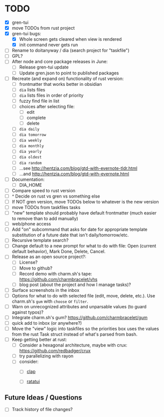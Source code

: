 # TODO

* [X] gren-tui
* [X] move TODOs from rust project
* [X] gren-tui bugs:
    * [X] Whole screen gets cleared when view is rendered
    * [X] init command never gets run
* [ ] Rename to doitanyway / dia (search project for "taskfile")
* [ ] GPL?
* [ ] After node and core package releases in June:
  * [ ] Release gren-tui update
  * [ ] Update gren.json to point to published packages
* [ ] Recreate (and expand on) functionality of rust version:
  * [ ] frontmatter that works better in obsidian
  * [ ] `dia` lists files
  * [ ] `dia` lists files in order of priority
  * [ ] fuzzy find file in list
  * [ ] choices after selecting file:
    * [ ] edit
    * [ ] complete
    * [ ] delete
  * [ ] `dia daily`
  * [ ] `dia tomorrow`
  * [ ] `dia weekly`
  * [ ] `dia monthly`
  * [ ] `dia yearly`
  * [ ] `dia oldest`
  * [ ] `dia random`
  * [ ] ...see http://hentzia.com/blog/gtd-with-evernote-tldr.html
  * [ ] ...and http://hentzia.com/blog/gtd-with-evernote.html
* [ ] Documentation:
  * [ ] DIA_HOME
* [ ] Compare speed to rust version
* [ ] ^ Decide on rust vs gren vs something else
* [ ] If NOT gren version, move TODOs below to whatever is the new version
* [ ] move TODOs from taskfiles tasks
* [ ] "new" template should probably have default frontmatter (much easier to remove than to add manually)
* [ ] web/phone access
* [ ] Add "on" subcommand that asks for date for appropriate template substitution of a future date that isn't daily/tomorrow/etc.
* [ ] Recursive template search?
* [ ] Change default to a new prompt for what to do with file:
      Open (current default behavior), Mark Done, Delete, Cancel.
* [ ] Release as an open source project?:
  * [ ] License?
  * [ ] Move to github?
  * [ ] Record demo with charm.sh's tape: https://github.com/charmbracelet/vhs
  * [ ] blog post (about the project and how I manage tasks)?
* [ ] Surface screenshots in the inbox
* [ ] Options for what to do with selected file (edit, move, delete, etc.). Use charm.sh's `gum` with `choose` or `filter`.
* [ ] Warn on unrecognized attributes and unparsable values (to guard against typos)?
* [ ] Integrate charm.sh's gum? https://github.com/charmbracelet/gum
* [ ]   quick add to inbox (or anywhere?)
* [ ] Move the "view" logic into taskfiles so the priorities box uses the values from the rust Task struct instead of what's parsed from bash.
* [ ] Keep getting better at rust:
  * [ ] Consider a hexagonal architecture, maybe with crux: https://github.com/redbadger/crux
  * [ ] try parallelizing with rayon
  * [ ] consider:
    * [ ] [clap](https://github.com/clap-rs/clap)
    * [ ] [ratatui](https://github.com/ratatui-org/ratatui)


## Future Ideas / Questions

* [ ] Track history of file changes?

